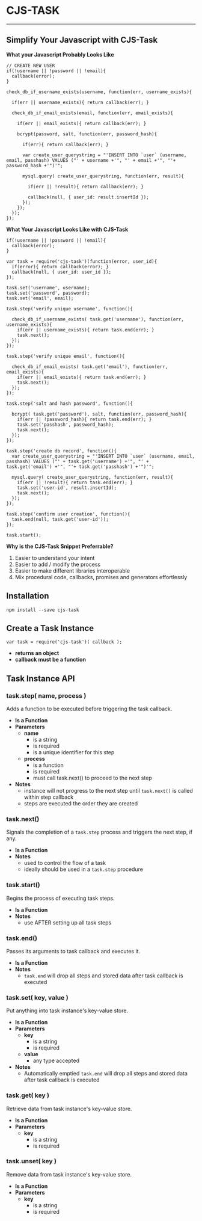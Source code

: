 # CJS-TASK #
---

## Simplify Your Javascript with CJS-Task ##

**What your Javascript Probably Looks Like**

    // CREATE NEW USER
    if(!username || !password || !email){
      callback(error);
    }
    
    check_db_if_username_exists(username, function(err, username_exists){    
      
      if(err || username_exists){ return callback(err); }
        
      check_db_if_email_exists(email, function(err, email_exists){    
      
        if(err || email_exists){ return callback(err); }
        
        bcrypt(password, salt, function(err, password_hash){    
    
          if(err){ return callback(err); }
    
          var create_user_querystring = "'INSERT INTO `user` (username, email, passhash) VALUES ("' + username +'", "' + email +'", "'+ password_hash +'")'";
    
          mysql.query( create_user_querystring, function(err, result){

            if(err || !result){ return callback(err); }
            
            callback(null, { user_id: result.insertId });    
          });
        });
      });      
    });

**What Your Javascript Looks Like with CJS-Task**

    
    if(!username || !password || !email){
      callback(error);
    }

	var task = require('cjs-task')(function(error, user_id){
      if(error){ return callback(error); }
	  callback(null, { user_id: user_id });
	});
    
	task.set('username', username);
    task.set('password', password);
    task.set('email', email);

	task.step('verify unique username', function(){

	  check_db_if_username_exists( task.get('username'), function(err, username_exists){		
		if(err || username_exists){ return task.end(err); }
	    task.next();
	  });
	});

	task.step('verify unique email', function(){

	  check_db_if_email_exists( task.get('email'), function(err, email_exists){		
		if(err || email_exists){ return task.end(err); }
	    task.next();
	  });
	});

	task.step('salt and hash password', function(){	
	
	  bcrypt( task.get('password'), salt, function(err, password_hash){		
		if(err || !password_hash){ return task.end(err); }	    
	    task.set('passhash', password_hash);
	    task.next();
	  });
	});

	task.step('create db record', function(){	
	  var create_user_querystring = "'INSERT INTO `user` (username, email, passhash) VALUES ("' + task.get('username') +'", "' + task.get('email') +'", "'+ task.get('passhash') +'")'";
    
      mysql.query( create_user_querystring, function(err, result){
        if(err || !result){ return task.end(err); }
	    task.set('user-id', result.insertId);            
        task.next();    
      });
	});

	task.step('confirm user creation', function(){
	  task.end(null, task.get('user-id'));
	});

	task.start(); 

**Why is the CJS-Task Snippet Preferrable?**

1. Easier to understand your intent
2. Easier to add / modify the process
3. Easier to make different  libraries interoperable
4. Mix procedural code, callbacks, promises and generators effortlessly

## Installation ##
	npm install --save cjs-task

## Create a Task Instance ##

	var task = require('cjs-task')( callback );

* **returns an object**
* **callback must be a function** 

## Task Instance API ##

### task.step( name, process ) ###
Adds a function to be executed before triggering the task callback.

* **Is a Function**
* **Parameters**
	* **name**
		* is a string
		* is required
		* is a unique identifier for this step
	* **process**
		* is a function
		* is required
		* must call task.next() to proceed to the next step
* **Notes**
	* instance will not progress to the next step until `task.next()` is called within step callback
	* steps are executed the order they are created

### task.next() ###
Signals the completion of a `task.step` process and triggers the next step, if any.

* **Is a Function**
* **Notes**
	* used to control the flow of a task
	* ideally should be used in a `task.step` procedure

### task.start() ###
Begins the process of executing task steps.

* **Is a Function**
* **Notes**
	* use AFTER setting up all task steps

### task.end() ###
Passes its arguments to task callback and executes it.

* **Is a Function**
* **Notes**
	* `task.end` will drop all steps and stored data after task callback is executed

### task.set( key, value ) ###
Put anything into task instance's key-value store. 

* **Is a Function**
* **Parameters**
	* **key**
		* is a string
		* is required
	* **value**
		* any type accepted
* **Notes**
	* Automatically emptied `task.end` will drop all steps and stored data after task callback is executed

### task.get( key ) ###
Retrieve data from task instance's key-value store. 

* **Is a Function**
* **Parameters**
	* **key**
		* is a string
		* is required

### task.unset( key ) ###
Remove data from task instance's key-value store. 

* **Is a Function**
* **Parameters**
	* **key**
		* is a string
		* is required